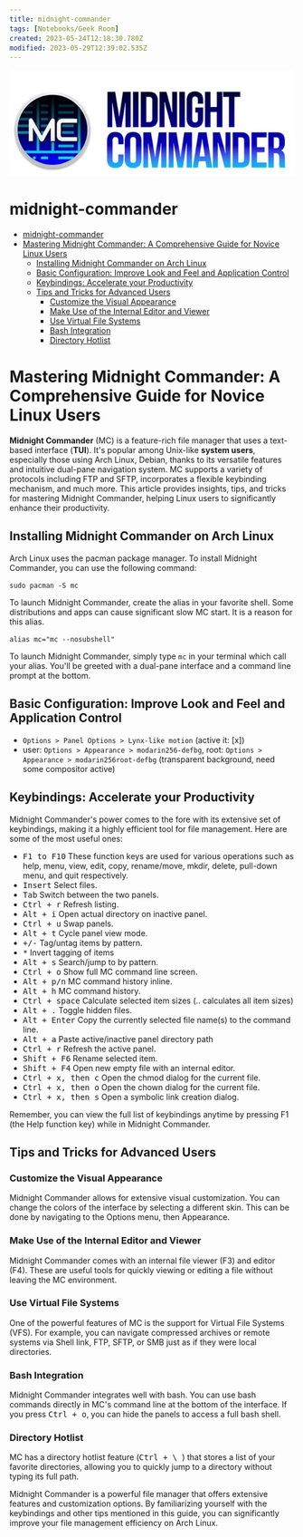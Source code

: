 ```yaml
---
title: midnight-commander
tags: [Notebooks/Geek Room]
created: 2023-05-24T12:18:30.780Z
modified: 2023-05-29T12:39:02.535Z
---
```


![midnight-commander-logo](../attachments/midnight-commander-logo.png)

# midnight-commander

<!--ts-->
* [midnight-commander](#midnight-commander)
* [Mastering Midnight Commander: A Comprehensive Guide for Novice Linux Users](#mastering-midnight-commander-a-comprehensive-guide-for-novice-linux-users)
   * [Installing Midnight Commander on Arch Linux](#installing-midnight-commander-on-arch-linux)
   * [Basic Configuration: Improve Look and Feel and Application Control](#basic-configuration-improve-look-and-feel-and-application-control)
   * [Keybindings: Accelerate your Productivity](#keybindings-accelerate-your-productivity)
   * [Tips and Tricks for Advanced Users](#tips-and-tricks-for-advanced-users)
      * [Customize the Visual Appearance](#customize-the-visual-appearance)
      * [Make Use of the Internal Editor and Viewer](#make-use-of-the-internal-editor-and-viewer)
      * [Use Virtual File Systems](#use-virtual-file-systems)
      * [Bash Integration](#bash-integration)
      * [Directory Hotlist](#directory-hotlist)

<!-- Added by: box, at: Fri Nov 17 07:38:08 PM CET 2023 -->

<!--te-->

# Mastering Midnight Commander: A Comprehensive Guide for Novice Linux Users

**Midnight Commander** (MC) is a feature-rich file manager that uses a text-based interface (**TUI**). It's popular among Unix-like **system users**, especially those using Arch Linux, Debian, thanks to its versatile features and intuitive dual-pane navigation system. MC supports a variety of protocols including FTP and SFTP, incorporates a flexible keybinding mechanism, and much more. This article provides insights, tips, and tricks for mastering Midnight Commander, helping Linux users to significantly enhance their productivity.

## Installing Midnight Commander on Arch Linux

Arch Linux uses the pacman package manager. To install Midnight Commander, you can use the following command:

```shell
sudo pacman -S mc
```

To launch Midnight Commander, create the alias in your favorite shell. Some distributions and apps can cause significant slow MC start. It is a reason for this alias. 

```shell
alias mc="mc --nosubshell"
```

To launch Midnight Commander, simply type `mc` in your terminal which call your alias. 
You'll be greeted with a dual-pane interface and a command line prompt at the bottom.

## Basic Configuration: Improve Look and Feel and Application Control

* `Options > Panel Options > Lynx-like motion` (active it: [x])
* user: `Options > Appearance > modarin256-defbg`, root: `Options > Appearance > modarin256root-defbg` (transparent background, need some compositor active)

## Keybindings: Accelerate your Productivity

Midnight Commander's power comes to the fore with its extensive set of keybindings, making it a highly efficient tool for file management. Here are some of the most useful ones:

* <kbd>F1 to F10</kbd> These function keys are used for various operations such as help, menu, view, edit, copy, rename/move, mkdir, delete, pull-down menu, and quit respectively.
* <kbd>Insert</kbd> Select files.
* <kbd>Tab</kbd> Switch between the two panels.
* <kbd>Ctrl + r</kbd> Refresh listing.
* <kbd>Alt + i</kbd> Open actual directory on inactive panel.
* <kbd>Ctrl + u</kbd> Swap panels.
* <kbd>Alt + t</kbd> Cycle panel view mode.
* <kbd>+/-</kbd> Tag/untag items by pattern.
* <kbd>*</kbd> Invert tagging of items
* <kbd>Alt + s</kbd> Search­/jump to by pattern.
* <kbd>Ctrl + o</kbd> Show full MC command line screen.
* <kbd>Alt + p/n</kbd> MC command history inline.
* <kbd>Alt + h</kbd> MC command history.
* <kbd>Ctrl + space</kbd> Calculate selected item sizes (.. calculates all item sizes)
* <kbd>Alt + .</kbd> Toggle hidden files.
* <kbd>Alt + Enter</kbd> Copy the currently selected file name(s) to the command line.
* <kbd>Alt + a</kbd> Paste active­/in­active panel directory path
* <kbd>Ctrl + r</kbd> Refresh the active panel.
* <kbd>Shift + F6</kbd> Rename selected item.
* <kbd>Shift + F4</kbd> Open new empty file with an internal editor.
* <kbd>Ctrl + x, then c</kbd> Open the chmod dialog for the current file.
* <kbd>Ctrl + x, then o</kbd> Open the chown dialog for the current file.
* <kbd>Ctrl + x, then s</kbd> Open a symbolic link creation dialog.

Remember, you can view the full list of keybindings anytime by pressing F1 (the Help function key) while in Midnight Commander.

## Tips and Tricks for Advanced Users

### Customize the Visual Appearance

Midnight Commander allows for extensive visual customization. You can change the colors of the interface by selecting a different skin. This can be done by navigating to the Options menu, then Appearance.

### Make Use of the Internal Editor and Viewer

Midnight Commander comes with an internal file viewer (F3) and editor (F4). These are useful tools for quickly viewing or editing a file without leaving the MC environment.

### Use Virtual File Systems

One of the powerful features of MC is the support for Virtual File Systems (VFS). For example, you can navigate compressed archives or remote systems via Shell link, FTP, SFTP, or SMB just as if they were local directories.

### Bash Integration

Midnight Commander integrates well with bash. You can use bash commands directly in MC's command line at the bottom of the interface. If you press <kbd>Ctrl + o</kbd>, you can hide the panels to access a full bash shell.

### Directory Hotlist

MC has a directory hotlist feature (<kbd>Ctrl + \ </kbd>) that stores a list of your favorite directories, allowing you to quickly jump to a directory without typing its full path.

Midnight Commander is a powerful file manager that offers extensive features and customization options. By familiarizing yourself with the keybindings and other tips mentioned in this guide, you can significantly improve your file management efficiency on Arch Linux.


